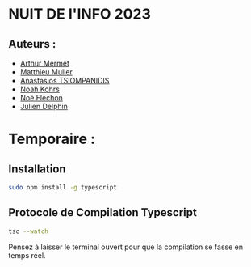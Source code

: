 # NUIT DE l'INFO 2023
## Auteurs :
- [Arthur Mermet](https://github.com/DNSJambon)
- [Matthieu Muller](https://github.com/Arion1771)
- [Anastasios TSIOMPANIDIS]()
- [Noah Kohrs](https://github.com/noahkohrs)
- [Noé Flechon]()
- [Julien Delphin]()

# Temporaire :

## Installation
```bash
sudo npm install -g typescript
```
## Protocole de Compilation Typescript

```bash
tsc --watch
```
Pensez à laisser le terminal ouvert pour que la compilation se fasse en temps réel.

